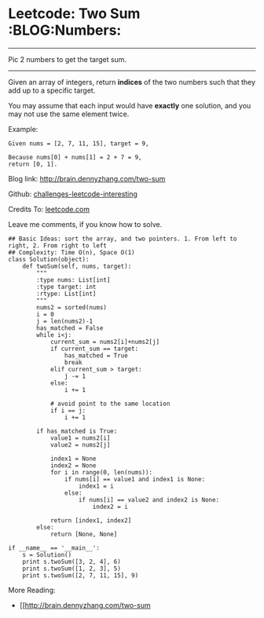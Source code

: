 # Leetcode: Two Sum     :BLOG:Numbers:


---

Pic 2 numbers to get the target sum.  

---

Given an array of integers, return **indices** of the two numbers such that they add up to a specific target.  

You may assume that each input would have **exactly** one solution, and you may not use the same element twice.  

Example:  

    Given nums = [2, 7, 11, 15], target = 9,
    
    Because nums[0] + nums[1] = 2 + 7 = 9,
    return [0, 1].

Blog link: <http://brain.dennyzhang.com/two-sum>  

Github: [challenges-leetcode-interesting](https://github.com/DennyZhang/challenges-leetcode-interesting/tree/master/two-sum)  

Credits To: [leetcode.com](https://leetcode.com/problems/two-sum/description)  

Leave me comments, if you know how to solve.  

    ## Basic Ideas: sort the array, and two pointers. 1. From left to right, 2. From right to left
    ## Complexity: Time O(n), Space O(1)
    class Solution(object):
        def twoSum(self, nums, target):
            """
            :type nums: List[int]
            :type target: int
            :rtype: List[int]
            """
            nums2 = sorted(nums)
            i = 0
            j = len(nums2)-1
            has_matched = False
            while i<j:
                current_sum = nums2[i]+nums2[j]
                if current_sum == target:
                    has_matched = True
                    break
                elif current_sum > target:
                    j -= 1
                else:
                    i += 1
    
                # avoid point to the same location
                if i == j:
                    i += 1
    
            if has_matched is True:
                value1 = nums2[i]
                value2 = nums2[j]
    
                index1 = None
                index2 = None
                for i in range(0, len(nums)):
                    if nums[i] == value1 and index1 is None:
                        index1 = i
                    else:
                        if nums[i] == value2 and index2 is None:
                            index2 = i
    
                return [index1, index2]
            else:
                return [None, None]
    
    if __name__ == '__main__':
        s = Solution()
        print s.twoSum([3, 2, 4], 6)
        print s.twoSum([1, 2, 3], 5)
        print s.twoSum([2, 7, 11, 15], 9)

More Reading:  
-   [[<http://brain.dennyzhang.com/two-sum>
